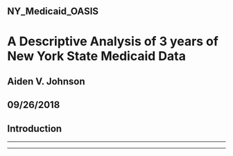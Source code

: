 ## NY_Medicaid_OASIS
# A Descriptive Analysis of 3 years of New York State Medicaid Data  
## Aiden V. Johnson  
## 09/26/2018  


## Introduction 

---


---



